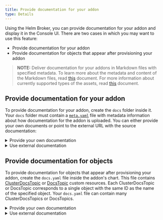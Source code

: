 ```yaml
---
title: Provide documentation for your addon
type: Details
---
```


Using the Helm Broker, you can provide documentation for your addon and display it in the Console UI. There are two cases in which you may want to use this feature:
- Provide documentation for your addon
- Provide documentation for objects that appear after provisioning your addon

>**NOTE:** Deliver documentation for your addons in Markdown files with specified metadata. To learn more about the metadata and content of the Markdown files, read [this](/components/headless-cms/#details-markdown-documents) document. For more information about currently supported types of the assets, read [this](/components/headless-cms/#overview-overview-headless-cms-in-kyma) document.

## Provide documentation for your addon

To provide documentation for your addon, create the `docs` folder inside it. Your `docs` folder must contain a [`meta.yaml`](#details-create-addons-docs-directory) file with metadata information about how documentation for the addon is uploaded. You can either provide your own documents or point to the external URL with the source documentation:

<div tabs>
  <details>
  <summary>
  Provide your own documentation
  </summary>

Store your documents and assets in the `docs` folder inside your addon. Each Markdown file represents a separate tab in the Console UI. The documents are ordered according to the **type** metadata of your Markdown documents. Point the **filter** parameter of your `meta.yaml` file to the location where your documentation is stored, for example the `docs` directory.

  </details>
  <details>
  <summary>
  Use external documentation
  </summary>

In the `meta.yaml` file, provide the **docs.template.sources.url** parameter with a value that points to the address where the documentation is stored.

  </details>
</div>

## Provide documentation for objects

To provide documentation for objects that appear after provisioning your addon, create the `docs.yaml` file inside the addon's chart. This file contains [ClusterDocsTopic](/components/headless-cms/#custom-resource-cluster-docs-topic) or [DocsTopic](/components/headless-cms/#custom-resource-docstopic) custom resources. Each ClusterDocsTopic or DocsTopic corresponds to a single object with the same ID as the name of the specified object. Your `docs.yaml` file can contain many ClusterDocsTopics or DocsTopics.

<div tabs>
  <details>
  <summary>
  Provide your own documentation
  </summary>

Store documentation for each object in the `docs/{object_name}` directory. In the `docs.yaml` file, set the **docs.template.sources.url** parameter to the `{{ .Values.addonsRepositoryURL }}` variable which points to your addon compressed to a `.tgz` file. During the provisioning process, the Helm Broker pushes this variable into the chart. The **filter** parameter in the ClusterDocsTopic or DocsTopic definition must point to the path where the object's documentation is stored, for example `docs/{object_name}` directory.

  </details>
  <details>
  <summary>
  Use external documentation
  </summary>

In your `docs.yaml` file, specify the **docs.template.sources.url** parameter of every ClusterDocsTopic or DocsTopic custom resource with the URL that points to the location where the documentation for a given object is stored.

  </details>
</div>
